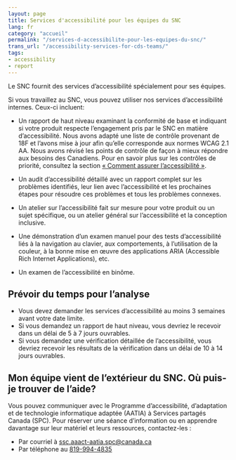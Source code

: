 ```yaml
---
layout: page
title: Services d'accessibilité pour les équipes du SNC
lang: fr
category: "accueil"
permalink: "/services-d-accessibilite-pour-les-equipes-du-snc/"
trans_url: "/accessibility-services-for-cds-teams/"
tags:
- accessibility
- report
---
```


Le SNC fournit des services d’accessibilité spécialement pour ses équipes.

Si vous travaillez au SNC, vous pouvez utiliser nos services d’accessibilité internes. Ceux-ci incluent:

- Un rapport de haut niveau examinant la conformité de base et indiquant si votre produit respecte l’engagement pris par le SNC en matière d’accessibilité. Nous avons adapté une liste de contrôle provenant de 18F et l’avons mise à jour afin qu’elle corresponde aux normes WCAG 2.1 AA. Nous avons révisé les points de contrôle de façon à mieux répondre aux besoins des Canadiens. Pour en savoir plus sur les contrôles de priorité, consultez la section [« Comment assurer l’accessibilité »](/comment-le-rendre-accessible/).

- Un audit d’accessibilité détaillé avec un rapport complet sur les problèmes identifiés, leur lien avec l’accessibilité et les prochaines étapes pour résoudre ces problèmes et tous les problèmes connexes.

- Un atelier sur l’accessibilité fait sur mesure pour votre produit ou un sujet spécifique, ou un atelier général sur l’accessibilité et la conception inclusive.

- Une démonstration d’un examen manuel pour des tests d’accessibilité liés à la navigation au clavier, aux comportements, à l’utilisation de la couleur, à la bonne mise en œuvre des applications ARIA (Accessible Rich Internet Applications), etc.

- Un examen de l’accessibilité en binôme.

## Prévoir du temps pour l’analyse

- Vous devez demander les services d’accessibilité au moins 3 semaines avant votre date limite.
- Si vous demandez un rapport de haut niveau, vous devriez le recevoir dans un délai de 5 à 7 jours ouvrables.
- Si vous demandez une vérification détaillée de l’accessibilité, vous devriez recevoir les résultats de la vérification dans un délai de 10 à 14 jours ouvrables.

## Mon équipe vient de l’extérieur du SNC. Où puis-je trouver de l’aide?

Vous pouvez communiquer avec le Programme d’accessibilité, d’adaptation et de technologie informatique adaptée (AATIA) à Services partagés Canada (SPC). Pour réserver une séance d’information ou en apprendre davantage sur leur matériel et leurs ressources, contactez-les :

- Par courriel à [ssc.aaact-aatia.spc@canada.ca](mailto:ssc.aaact-aatia.spc@canada.ca)
- Par téléphone au [819-994-4835](tel:819-994-4835)
